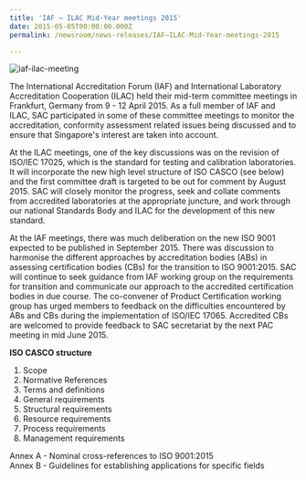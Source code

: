 ```yaml
---
title: 'IAF – ILAC Mid-Year meetings 2015'
date: 2015-05-05T00:00:00.000Z
permalink: /newsroom/news-releases/IAF–ILAC-Mid-Year-meetings-2015

---
```



![iaf-ilac-meeting](/images/press-release/photos/IAF2.png)

The International Accreditation Forum (IAF) and International Laboratory Accreditation Cooperation (ILAC) held their mid-term committee meetings in Frankfurt, Germany from 9 - 12 April 2015. As a full member of IAF and ILAC, SAC participated in some of these committee meetings to monitor the accreditation, conformity assessment related issues being discussed and to ensure that Singapore's interest are taken into account.
 
At the ILAC meetings, one of the key discussions was on the revision of ISO/IEC 17025, which is the standard for testing and calibration laboratories. It will incorporate the new high level structure of ISO CASCO (see below) and the first committee draft is targeted to be out for comment by August 2015. SAC will closely monitor the progress, seek and collate comments from accredited laboratories at the appropriate juncture, and work through our national Standards Body and ILAC for the development of this new standard.
 
At the IAF meetings, there was much deliberation on the new ISO 9001 expected to be published in September 2015. There was discussion to harmonise the different approaches by accreditation bodies (ABs) in assessing certification bodies (CBs) for the transition to ISO 9001:2015. SAC will continue to seek guidance from IAF working group on the requirements for transition and communicate our approach to the accredited certification bodies in due course. The co-convener of Product Certification working group has urged members to feedback on the difficulties encountered by ABs and CBs during the implementation of ISO/IEC 17065. Accredited CBs are welcomed to provide feedback to SAC secretariat by the next PAC meeting in mid June 2015.

**ISO CASCO structure**  

1. Scope
2. Normative References
3. Terms and definitions
4. General requirements
5. Structural requirements
6. Resource requirements
7. Process requirements
8. Management requirements  

Annex A - Nominal cross-references to ISO 9001:2015  
Annex B - Guidelines for establishing applications for specific fields
